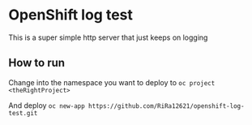 # OpenShift log test
This is a super simple http server that just keeps on logging

## How to run

Change into the namespace you want to deploy to
`oc project <theRightProject>`

And deploy
`oc new-app https://github.com/RiRa12621/openshift-log-test.git`
